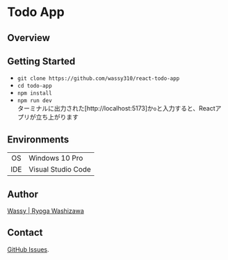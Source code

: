 # Todo App

## Overview

## Getting Started
- `git clone https://github.com/wassy310/react-todo-app`
- `cd todo-app`
- `npm install`
- `npm run dev`  
ターミナルに出力された[http://localhost:5173]か`o`と入力すると、Reactアプリが立ち上がります

## Environments
|        |                                        |
|  :-:   | -------------------------------------- |
| OS     | Windows 10 Pro                         |
| IDE    | Visual Studio Code                     |

## Author
[Wassy | Ryoga Washizawa](https://github.com/wassy310)

## Contact
[GitHub Issues](https://github.com/wassy310/react-todo-app/issues).
